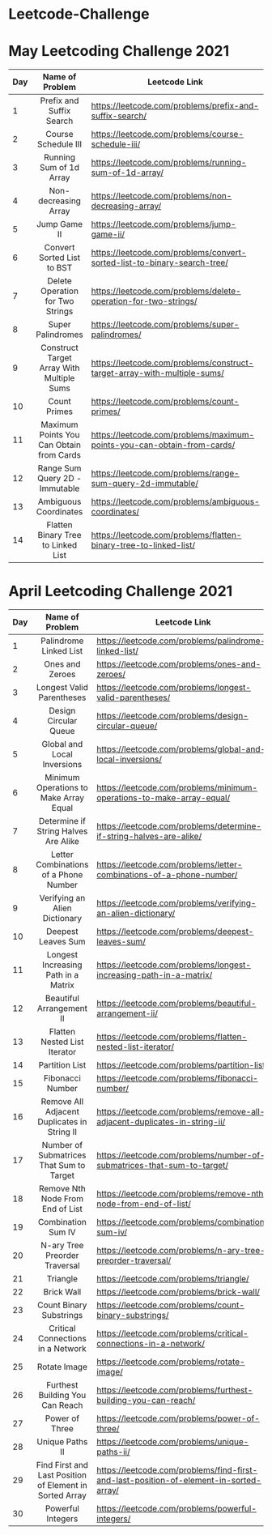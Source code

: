 # Leetcode-Challenge

# May Leetcoding Challenge 2021

Day | Name of Problem | Leetcode Link | Video Link | Code
--- | :---: | --- | --- | ---
1 | Prefix and Suffix Search | https://leetcode.com/problems/prefix-and-suffix-search/ | https://youtu.be/U7fIQ7qAeuE | https://github.com/Algorithms-Made-Easy/Leetcode-Challenge/blob/main/745.%20Prefix%20and%20Suffix%20Search
2 | Course Schedule III | https://leetcode.com/problems/course-schedule-iii/ | https://youtu.be/ey8FxYsFAMU | https://github.com/Algorithms-Made-Easy/Leetcode-Challenge/blob/main/630.%20Course%20Schedule%20III
3 | Running Sum of 1d Array | https://leetcode.com/problems/running-sum-of-1d-array/ | https://youtu.be/3uMmKCZ_9Go | https://github.com/Algorithms-Made-Easy/Leetcode-Challenge/blob/main/1480.%20Running%20Sum%20of%201d%20Array
4 | Non-decreasing Array | https://leetcode.com/problems/non-decreasing-array/ | https://youtu.be/iL7oSNc3OXA | https://github.com/Algorithms-Made-Easy/Leetcode-Challenge/blob/main/665.%20Non-decreasing%20Array
5 | Jump Game II | https://leetcode.com/problems/jump-game-ii/ | https://youtu.be/BRnRPLNGWIo | https://github.com/Algorithms-Made-Easy/Leetcode-Challenge/blob/main/45.%20Jump%20Game%20II
6 | Convert Sorted List to BST | https://leetcode.com/problems/convert-sorted-list-to-binary-search-tree/ | https://youtu.be/5IQF13nNq6A | https://github.com/Algorithms-Made-Easy/Tree/blob/master/Convert-Sorted-List-to-Binary-Search-Tree
7 | Delete Operation for Two Strings | https://leetcode.com/problems/delete-operation-for-two-strings/ | https://youtu.be/VSrsUkoG0bk | https://github.com/Algorithms-Made-Easy/Leetcode-Challenge/blob/main/583.%20Delete%20Operation%20for%20Two%20Strings
8 | Super Palindromes | https://leetcode.com/problems/super-palindromes/ | https://youtu.be/iZ_wJbrlJz0 | https://github.com/Algorithms-Made-Easy/Leetcode-Challenge/blob/main/906.%20Super%20Palindromes
9 | Construct Target Array With Multiple Sums | https://leetcode.com/problems/construct-target-array-with-multiple-sums/ | https://youtu.be/h9t7JF50Mpw | https://github.com/Algorithms-Made-Easy/Leetcode-Challenge/blob/main/1354.%20Construct%20Target%20Array%20With%20Multiple%20Sums
10 | Count Primes | https://leetcode.com/problems/count-primes/ | https://youtu.be/5LMkddl2NCk | https://github.com/Algorithms-Made-Easy/Leetcode-Challenge/blob/main/204.%20Count%20Primes
11 | Maximum Points You Can Obtain from Cards | https://leetcode.com/problems/maximum-points-you-can-obtain-from-cards/ | https://youtu.be/U0utLw_vWGM | https://github.com/Algorithms-Made-Easy/Leetcode-Challenge/blob/main/1423.%20Maximum%20Points%20You%20Can%20Obtain%20from%20Cards
12 | Range Sum Query 2D - Immutable | https://leetcode.com/problems/range-sum-query-2d-immutable/ | https://youtu.be/rkLDDxOcJxU | https://github.com/Algorithms-Made-Easy/Leetcode-Challenge/blob/main/304.%20Range%20Sum%20Query%202D%20-%20Immutable
13 | Ambiguous Coordinates | https://leetcode.com/problems/ambiguous-coordinates/ | https://youtu.be/rt-lJS5nlOQ | https://github.com/Algorithms-Made-Easy/Leetcode-Challenge/blob/main/816.%20Ambiguous%20Coordinates
14 | Flatten Binary Tree to Linked List | https://leetcode.com/problems/flatten-binary-tree-to-linked-list/ | https://youtu.be/NOKVBiJwkD0 | https://github.com/Algorithms-Made-Easy/Leetcode-Challenge/blob/main/114.%20Flatten%20Binary%20Tree%20to%20Linked%20List

# April Leetcoding Challenge 2021

Day | Name of Problem | Leetcode Link | Video Link | Code
--- | :---: | --- | --- | ---
1 | Palindrome Linked List | https://leetcode.com/problems/palindrome-linked-list/ | https://youtu.be/Ll9ZbXaXqlQ | https://github.com/Algorithms-Made-Easy/Leetcode-Challenge/blob/main/234.%20Palindrome%20Linked%20List
2 | Ones and Zeroes | https://leetcode.com/problems/ones-and-zeroes/ | https://youtu.be/qkUZ87NCYSw | https://github.com/Algorithms-Made-Easy/Leetcode-Challenge/blob/main/474.%20Ones%20and%20Zeroes
3 | Longest Valid Parentheses | https://leetcode.com/problems/longest-valid-parentheses/ | https://youtu.be/VdQuwtEd10M | https://github.com/Algorithms-Made-Easy/Leetcode-Challenge/blob/main/32.%20Longest%20Valid%20Parentheses
4 | Design Circular Queue | https://leetcode.com/problems/design-circular-queue/ | https://youtu.be/Q2YhZ6Pq0GQ | https://github.com/Algorithms-Made-Easy/Leetcode-Challenge/blob/main/622.%20Design%20Circular%20Queue
5 | Global and Local Inversions | https://leetcode.com/problems/global-and-local-inversions/ | https://youtu.be/1QlP6cVLrII | https://github.com/Algorithms-Made-Easy/Leetcode-Challenge/blob/main/775.%20Global%20and%20Local%20Inversions
6 | Minimum Operations to Make Array Equal | https://leetcode.com/problems/minimum-operations-to-make-array-equal/ | https://youtu.be/9aGx9hoIBjI | https://github.com/Algorithms-Made-Easy/Leetcode-Challenge/blob/main/1551.%20Minimum%20Operations%20to%20Make%20Array%20Equal
7 | Determine if String Halves Are Alike | https://leetcode.com/problems/determine-if-string-halves-are-alike/ | https://youtu.be/752uISt9sCs | https://github.com/Algorithms-Made-Easy/Leetcode-Challenge/blob/main/1704.%20Determine%20if%20String%20Halves%20Are%20Alike
8 | Letter Combinations of a Phone Number | https://leetcode.com/problems/letter-combinations-of-a-phone-number/ | https://youtu.be/Ydur1aYALc4 | https://github.com/Algorithms-Made-Easy/Leetcode-Challenge/blob/main/17.%20Letter%20Combinations%20of%20a%20Phone%20Number
9 | Verifying an Alien Dictionary | https://leetcode.com/problems/verifying-an-alien-dictionary/ | https://youtu.be/jK5a8T9q4pc | https://github.com/Algorithms-Made-Easy/Leetcode-Challenge/blob/main/953.%20Verifying%20an%20Alien%20Dictionary
10 | Deepest Leaves Sum | https://leetcode.com/problems/deepest-leaves-sum/ | https://youtu.be/kgG2LuxzAHU | https://github.com/Algorithms-Made-Easy/Leetcode-Challenge/blob/main/1302.%20Deepest%20Leaves%20Sum
11 | Longest Increasing Path in a Matrix | https://leetcode.com/problems/longest-increasing-path-in-a-matrix/ | https://youtu.be/WiEqhI7v2FY | https://github.com/Algorithms-Made-Easy/Leetcode-Challenge/blob/main/329.%20Longest%20Increasing%20Path%20in%20a%20Matrix
12 | Beautiful Arrangement II | https://leetcode.com/problems/beautiful-arrangement-ii/ | https://youtu.be/BiQlqgmJ0BM | https://github.com/Algorithms-Made-Easy/Leetcode-Challenge/blob/main/667.%20Beautiful%20Arrangement%20II
13 | Flatten Nested List Iterator | https://leetcode.com/problems/flatten-nested-list-iterator/ | https://youtu.be/V-gPWPOyq8I | https://github.com/Algorithms-Made-Easy/Leetcode-Challenge/blob/main/341.%20Flatten%20Nested%20List%20Iterator
14 | Partition List | https://leetcode.com/problems/partition-list/ | https://youtu.be/b4FeEwAGDtU | https://github.com/Algorithms-Made-Easy/Leetcode-Challenge/blob/main/86.%20Partition%20List
15 | Fibonacci Number | https://leetcode.com/problems/fibonacci-number/ | https://youtu.be/kIzjdvU_QIU | https://github.com/Algorithms-Made-Easy/Leetcode-Challenge/blob/main/509.%20Fibonacci%20Number
16 | Remove All Adjacent Duplicates in String II | https://leetcode.com/problems/remove-all-adjacent-duplicates-in-string-ii/ | https://youtu.be/RJpy4A7LJrs | https://github.com/Algorithms-Made-Easy/Leetcode-Challenge/blob/main/1209.%20Remove%20All%20Adjacent%20Duplicates%20in%20String%20II
17 | Number of Submatrices That Sum to Target | https://leetcode.com/problems/number-of-submatrices-that-sum-to-target/ | https://youtu.be/elADMOC_hDI | https://github.com/Algorithms-Made-Easy/Leetcode-Challenge/blob/main/1074.%20Number%20of%20Submatrices%20That%20Sum%20to%20Target
18 | Remove Nth Node From End of List | https://leetcode.com/problems/remove-nth-node-from-end-of-list/ | https://youtu.be/Kncuqqg_I18 | https://github.com/Algorithms-Made-Easy/Leetcode-Challenge/blob/main/19.%20Remove%20Nth%20Node%20From%20End%20of%20List
19 | Combination Sum IV | https://leetcode.com/problems/combination-sum-iv/ | https://youtu.be/GWqe_xfqxCA | https://github.com/Algorithms-Made-Easy/Leetcode-Challenge/blob/main/377.%20Combination%20Sum%20IV
20 | N-ary Tree Preorder Traversal | https://leetcode.com/problems/n-ary-tree-preorder-traversal/ | https://youtu.be/DAIN1ZzvFeA | https://github.com/Algorithms-Made-Easy/Leetcode-Challenge/blob/main/589.%20N-ary%20Tree%20Preorder%20Traversal
21 | Triangle | https://leetcode.com/problems/triangle/ | https://youtu.be/O2eaAdBpZBQ | https://github.com/Algorithms-Made-Easy/Leetcode-Challenge/blob/main/120.%20Triangle
22 | Brick Wall | https://leetcode.com/problems/brick-wall/ | https://youtu.be/s4pN9Qfj8EY | https://github.com/Algorithms-Made-Easy/Leetcode-Challenge/blob/main/554.%20Brick%20Wall
23 | Count Binary Substrings  | https://leetcode.com/problems/count-binary-substrings/ | https://youtu.be/MGPHPadxhtQ | https://github.com/Algorithms-Made-Easy/Leetcode-Challenge/blob/main/696.%20Count%20Binary%20Substrings
24 | Critical Connections in a Network | https://leetcode.com/problems/critical-connections-in-a-network/ | https://youtu.be/5xUdS0hclQ4 | https://github.com/Algorithms-Made-Easy/Leetcode-Challenge/blob/main/1192.%20Critical%20Connections%20in%20a%20Network
25 | Rotate Image | https://leetcode.com/problems/rotate-image/ | https://youtu.be/bW_9pjcXP_4 | https://github.com/Algorithms-Made-Easy/Leetcode-Challenge/blob/main/48.%20Rotate%20Image
26 | Furthest Building You Can Reach | https://leetcode.com/problems/furthest-building-you-can-reach/ | https://youtu.be/wAxhnUhXvHE | https://github.com/Algorithms-Made-Easy/Leetcode-Challenge/blob/main/1642.%20Furthest%20Building%20You%20Can%20Reach
27 | Power of Three | https://leetcode.com/problems/power-of-three/ | https://youtu.be/GNb8vSyw-WE | https://github.com/Algorithms-Made-Easy/Leetcode-Challenge/blob/main/326.%20Power%20of%20Three
28 | Unique Paths II | https://leetcode.com/problems/unique-paths-ii/ | https://youtu.be/nZSXWXzn1aM | https://github.com/Algorithms-Made-Easy/Leetcode-Challenge/blob/main/63.%20Unique%20Paths%20II
29 | Find First and Last Position of Element in Sorted Array | https://leetcode.com/problems/find-first-and-last-position-of-element-in-sorted-array/ | https://youtu.be/c_HH9sakxpY | https://github.com/Algorithms-Made-Easy/Leetcode-Challenge/blob/main/34.%20Find%20First%20and%20Last%20Position%20of%20Element%20in%20Sorted%20Array
30 | Powerful Integers | https://leetcode.com/problems/powerful-integers/ | https://youtu.be/dkvMSZ1tRXo | https://github.com/Algorithms-Made-Easy/Leetcode-Challenge/blob/main/970.%20Powerful%20Integers
